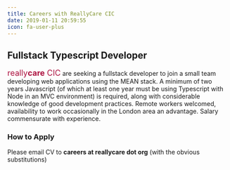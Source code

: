```yaml
---
title: Careers with ReallyCare CIC
date: 2019-01-11 20:59:55
icon: fa-user-plus
---
```

## Fullstack Typescript Developer
<span style="font-size: large; color:#ad1340">really<span style="font-weight:bold">care</span> CIC</span> are seeking a fullstack developer to join a small team developing web applications using the MEAN stack.  A minimum of two years Javascript (of which at least one year must be using Typescript with Node in an MVC environment) is required, along with considerable knowledge of good development practices. Remote workers welcomed, availability to work occasionally in the London area an advantage.  Salary commensurate with experience.
### How to Apply
Please email CV to **careers at reallycare dot org** (with the obvious substitutions)